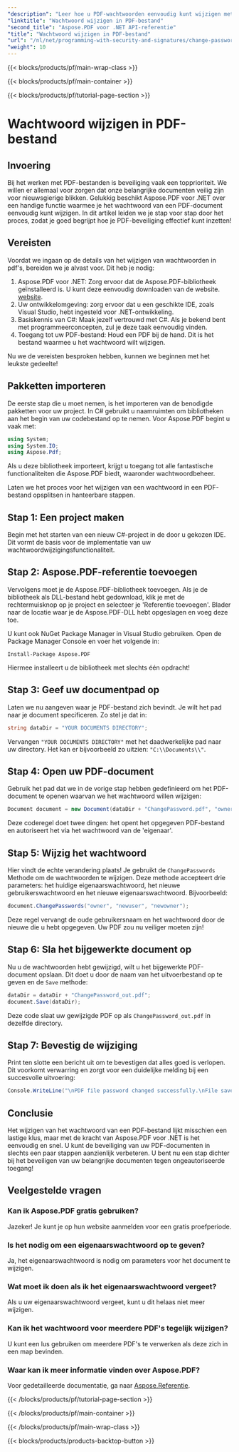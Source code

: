 ```yaml
---
"description": "Leer hoe u PDF-wachtwoorden eenvoudig kunt wijzigen met Aspose.PDF voor .NET. Onze stapsgewijze handleiding leidt u veilig door het proces."
"linktitle": "Wachtwoord wijzigen in PDF-bestand"
"second_title": "Aspose.PDF voor .NET API-referentie"
"title": "Wachtwoord wijzigen in PDF-bestand"
"url": "/nl/net/programming-with-security-and-signatures/change-password/"
"weight": 10
---
```


{{< blocks/products/pf/main-wrap-class >}}

{{< blocks/products/pf/main-container >}}

{{< blocks/products/pf/tutorial-page-section >}}

# Wachtwoord wijzigen in PDF-bestand

## Invoering

Bij het werken met PDF-bestanden is beveiliging vaak een topprioriteit. We willen er allemaal voor zorgen dat onze belangrijke documenten veilig zijn voor nieuwsgierige blikken. Gelukkig beschikt Aspose.PDF voor .NET over een handige functie waarmee je het wachtwoord van een PDF-document eenvoudig kunt wijzigen. In dit artikel leiden we je stap voor stap door het proces, zodat je goed begrijpt hoe je PDF-beveiliging effectief kunt inzetten!

## Vereisten

Voordat we ingaan op de details van het wijzigen van wachtwoorden in pdf's, bereiden we je alvast voor. Dit heb je nodig:

1. Aspose.PDF voor .NET: Zorg ervoor dat de Aspose.PDF-bibliotheek geïnstalleerd is. U kunt deze eenvoudig downloaden van de website. [website](https://releases.aspose.com/pdf/net/).
2. Uw ontwikkelomgeving: zorg ervoor dat u een geschikte IDE, zoals Visual Studio, hebt ingesteld voor .NET-ontwikkeling.
3. Basiskennis van C#: Maak jezelf vertrouwd met C#. Als je bekend bent met programmeerconcepten, zul je deze taak eenvoudig vinden.
4. Toegang tot uw PDF-bestand: Houd een PDF bij de hand. Dit is het bestand waarmee u het wachtwoord wilt wijzigen.

Nu we de vereisten besproken hebben, kunnen we beginnen met het leukste gedeelte!

## Pakketten importeren

De eerste stap die u moet nemen, is het importeren van de benodigde pakketten voor uw project. In C# gebruikt u naamruimten om bibliotheken aan het begin van uw codebestand op te nemen. Voor Aspose.PDF begint u vaak met:

```csharp
using System;
using System.IO;
using Aspose.Pdf;
```

Als u deze bibliotheek importeert, krijgt u toegang tot alle fantastische functionaliteiten die Aspose.PDF biedt, waaronder wachtwoordbeheer. 

Laten we het proces voor het wijzigen van een wachtwoord in een PDF-bestand opsplitsen in hanteerbare stappen. 

## Stap 1: Een project maken

Begin met het starten van een nieuw C#-project in de door u gekozen IDE. Dit vormt de basis voor de implementatie van uw wachtwoordwijzigingsfunctionaliteit.

## Stap 2: Aspose.PDF-referentie toevoegen

Vervolgens moet je de Aspose.PDF-bibliotheek toevoegen. Als je de bibliotheek als DLL-bestand hebt gedownload, klik je met de rechtermuisknop op je project en selecteer je 'Referentie toevoegen'. Blader naar de locatie waar je de Aspose.PDF-DLL hebt opgeslagen en voeg deze toe.

U kunt ook NuGet Package Manager in Visual Studio gebruiken. Open de Package Manager Console en voer het volgende in:

```
Install-Package Aspose.PDF
```

Hiermee installeert u de bibliotheek met slechts één opdracht!

## Stap 3: Geef uw documentpad op

Laten we nu aangeven waar je PDF-bestand zich bevindt. Je wilt het pad naar je document specificeren. Zo stel je dat in:

```csharp
string dataDir = "YOUR DOCUMENTS DIRECTORY";
```

Vervangen `"YOUR DOCUMENTS DIRECTORY"` met het daadwerkelijke pad naar uw directory. Het kan er bijvoorbeeld zo uitzien: `"C:\\Documents\\"`.

## Stap 4: Open uw PDF-document

Gebruik het pad dat we in de vorige stap hebben gedefinieerd om het PDF-document te openen waarvan we het wachtwoord willen wijzigen:

```csharp
Document document = new Document(dataDir + "ChangePassword.pdf", "owner");
```

Deze coderegel doet twee dingen: het opent het opgegeven PDF-bestand en autoriseert het via het wachtwoord van de 'eigenaar'.

## Stap 5: Wijzig het wachtwoord

Hier vindt de echte verandering plaats! Je gebruikt de `ChangePasswords` Methode om de wachtwoorden te wijzigen. Deze methode accepteert drie parameters: het huidige eigenaarswachtwoord, het nieuwe gebruikerswachtwoord en het nieuwe eigenaarswachtwoord. Bijvoorbeeld:

```csharp
document.ChangePasswords("owner", "newuser", "newowner");
```

Deze regel vervangt de oude gebruikersnaam en het wachtwoord door de nieuwe die u hebt opgegeven. Uw PDF zou nu veiliger moeten zijn!

## Stap 6: Sla het bijgewerkte document op

Nu u de wachtwoorden hebt gewijzigd, wilt u het bijgewerkte PDF-document opslaan. Dit doet u door de naam van het uitvoerbestand op te geven en de `Save` methode:

```csharp
dataDir = dataDir + "ChangePassword_out.pdf";
document.Save(dataDir);
```

Deze code slaat uw gewijzigde PDF op als `ChangePassword_out.pdf` in dezelfde directory.

## Stap 7: Bevestig de wijziging

Print ten slotte een bericht uit om te bevestigen dat alles goed is verlopen. Dit voorkomt verwarring en zorgt voor een duidelijke melding bij een succesvolle uitvoering:

```csharp
Console.WriteLine("\nPDF file password changed successfully.\nFile saved at " + dataDir);
```

## Conclusie

Het wijzigen van het wachtwoord van een PDF-bestand lijkt misschien een lastige klus, maar met de kracht van Aspose.PDF voor .NET is het eenvoudig en snel. U kunt de beveiliging van uw PDF-documenten in slechts een paar stappen aanzienlijk verbeteren. U bent nu een stap dichter bij het beveiligen van uw belangrijke documenten tegen ongeautoriseerde toegang!

## Veelgestelde vragen

### Kan ik Aspose.PDF gratis gebruiken?
Jazeker! Je kunt je op hun website aanmelden voor een gratis proefperiode.

### Is het nodig om een eigenaarswachtwoord op te geven?
Ja, het eigenaarswachtwoord is nodig om parameters voor het document te wijzigen.

### Wat moet ik doen als ik het eigenaarswachtwoord vergeet?
Als u uw eigenaarswachtwoord vergeet, kunt u dit helaas niet meer wijzigen.

### Kan ik het wachtwoord voor meerdere PDF's tegelijk wijzigen?
U kunt een lus gebruiken om meerdere PDF's te verwerken als deze zich in een map bevinden.

### Waar kan ik meer informatie vinden over Aspose.PDF?
Voor gedetailleerde documentatie, ga naar [Aspose.Referentie](https://reference.aspose.com/pdf/net/).

{{< /blocks/products/pf/tutorial-page-section >}}

{{< /blocks/products/pf/main-container >}}

{{< /blocks/products/pf/main-wrap-class >}}

{{< blocks/products/products-backtop-button >}}